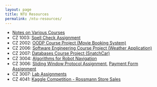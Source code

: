 ```yaml
---
layout: page
title: NTU Resources
permalink: /ntu-resources/
---
```


- [Notes on Various Courses](https://github.com/SuyashLakhotia/UniversityNotes)
- CZ 1003: [Spell Check Assignment](https://github.com/SuyashLakhotia/SpellCheck)
- CZ 2002: [OODP Course Project (Movie Booking System)](https://github.com/SuyashLakhotia/MovieBookingSystem)
- CZ 2006: [Software Engineering Course Project (Weather Application)](https://github.com/SuyashLakhotia/NEAWeatherApp)
- CZ 2007: [Databases Course Project (SnatchCar)](https://github.com/SuyashLakhotia/SnatchCarSQL)
- CZ 3004: [Algorithms for Robot Navigation](https://github.com/SuyashLakhotia/MDPAlgorithm)
- CZ 3006: [Sliding Window Protocol Assignment](https://github.com/SuyashLakhotia/SlidingWindowProtocol), [Payment Form Assignment](https://github.com/SuyashLakhotia/SimplePaymentForm)
- CZ 3007: [Lab Assignments](https://github.com/SuyashLakhotia/CompilerTechniques)
- CZ 4041: [Kaggle Competition - Rossmann Store Sales](https://github.com/SuyashLakhotia/RossmannStoreSales)
